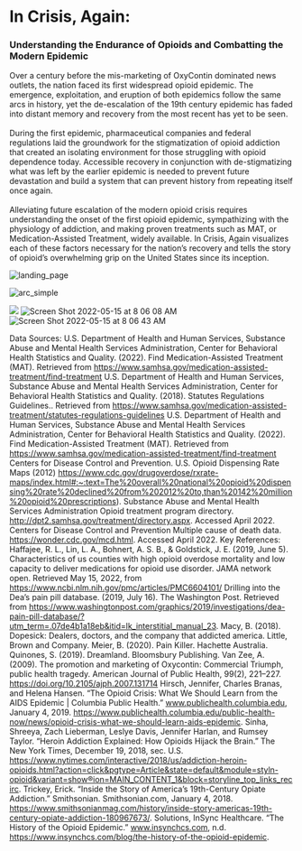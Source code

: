 <h1>In Crisis, Again:</h2>
<h3>Understanding the Endurance of Opioids and Combatting the Modern Epidemic</h3>

<p>Over a century before the mis-marketing of OxyContin dominated news outlets, the nation faced its first widespread opioid epidemic. The emergence, exploitation, and eruption of both epidemics follow the same arcs in history, yet the de-escalation of the 19th century epidemic has faded into distant memory and recovery from the most recent has yet to be seen. <br><br>
During the first epidemic, pharmaceutical companies and federal regulations laid the groundwork for the stigmatization of opioid addiction that created an isolating environment for those struggling with opioid dependence today.  Accessible recovery in conjunction with de-stigmatizing what was left by the earlier epidemic is needed to prevent future devastation and build a system that can prevent history from repeating itself once again.<br><br>
Alleviating future escalation of the modern opioid crisis requires understanding the onset of the first opioid epidemic, sympathizing with the physiology of addiction, and making proven treatments such as MAT, or Medication-Assisted Treatment, widely available. In Crisis, Again visualizes each of these factors necessary for the nation’s recovery and tells the story of opioid’s overwhelming grip on the United States since its inception.</p>


![landing_page](https://user-images.githubusercontent.com/86888346/168472975-ce9980ec-2f42-45ca-a654-0cf6fa2ffb04.png)

![arc_simple](https://user-images.githubusercontent.com/86888346/168472994-75e404e4-6acb-4d4c-83b6-fa6bfc2115e1.png)

<img src="./brain-animate_3.gif"/>

<img max-width="100%" alt="Screen Shot 2022-05-15 at 8 06 08 AM" src="https://user-images.githubusercontent.com/86888346/168473056-b33474bc-7b68-4d8a-889a-40a7b38a2a7e.png">

<img max-width="100%" alt="Screen Shot 2022-05-15 at 8 06 43 AM" src="https://user-images.githubusercontent.com/86888346/168473062-ca3a3c07-ff57-4628-a9ff-aa44f7bb6452.png">

<!-- ![image](https://user-images.githubusercontent.com/86888346/155444223-a9ef2489-11ef-4f80-830e-64d260d26a7c.png)
 -->

Data Sources:
U.S. Department of Health and Human Services, Substance Abuse and Mental Health Services Administration, Center for Behavioral Health Statistics and Quality. (2022). Find Medication-Assisted Treatment (MAT). Retrieved from https://www.samhsa.gov/medication-assisted-treatment/find-treatment
U.S. Department of Health and Human Services, Substance Abuse and Mental Health Services Administration, Center for Behavioral Health Statistics and Quality. (2018). Statutes Regulations Guidelines.. Retrieved from https://www.samhsa.gov/medication-assisted-treatment/statutes-regulations-guidelines
U.S. Department of Health and Human Services, Substance Abuse and Mental Health Services Administration, Center for Behavioral Health Statistics and Quality. (2022). Find Medication-Assisted Treatment (MAT). Retrieved from https://www.samhsa.gov/medication-assisted-treatment/find-treatment
Centers for Disease Control and Prevention. U.S. Opioid Dispensing Rate Maps (2012) https://www.cdc.gov/drugoverdose/rxrate-maps/index.html#:~:text=The%20overall%20national%20opioid%20dispensing%20rate%20declined%20from%202012%20to,than%20142%20million%20opioid%20prescriptions).
Substance Abuse and Mental Health Services Administration Opioid treatment program directory. http://dpt2.samhsa.gov/treatment/directory.aspx. Accessed April 2022.
Centers for Disease Control and Prevention Multiple cause of death data. https://wonder.cdc.gov/mcd.html. Accessed April 2022.
Key References:
Haffajee, R. L., Lin, L. A., Bohnert, A. S. B., & Goldstick, J. E. (2019, June 5). Characteristics of us counties with high opioid overdose mortality and low capacity to deliver medications for opioid use disorder. JAMA network open. Retrieved May 15, 2022, from https://www.ncbi.nlm.nih.gov/pmc/articles/PMC6604101/ 
Drilling into the Dea’s pain pill database. (2019, July 16). The Washington Post. Retrieved from https://www.washingtonpost.com/graphics/2019/investigations/dea-pain-pill-database/?utm_term=.07de4b1a18eb&itid=lk_interstitial_manual_23.
Macy, B. (2018). Dopesick: Dealers, doctors, and the company that addicted america. Little, Brown and Company.
Meier, B. (2020). Pain Killer. Hachette Australia.
Quinones, S. (2019). Dreamland. Bloomsbury Publishing.
Van Zee, A. (2009). The promotion and marketing of Oxycontin: Commercial Triumph, public health tragedy. American Journal of Public Health, 99(2), 221–227. https://doi.org/10.2105/ajph.2007.131714
Hirsch, Jennifer, Charles Branas, and Helena Hansen. “The Opioid Crisis: What We Should Learn from the AIDS Epidemic | Columbia Public Health.” www.publichealth.columbia.edu, January 4, 2019. https://www.publichealth.columbia.edu/public-health-now/news/opioid-crisis-what-we-should-learn-aids-epidemic.
Sinha, Shreeya, Zach Lieberman, Leslye Davis, Jennifer Harlan, and Rumsey Taylor. “Heroin Addiction Explained: How Opioids Hijack the Brain.” The New York Times, December 19, 2018, sec. U.S. https://www.nytimes.com/interactive/2018/us/addiction-heroin-opioids.html?action=click&pgtype=Article&state=default&module=styln-opioid&variant=show®ion=MAIN_CONTENT_1&block=storyline_top_links_recirc.
Trickey, Erick. “Inside the Story of America’s 19th-Century Opiate Addiction.” Smithsonian. Smithsonian.com, January 4, 2018. https://www.smithsonianmag.com/history/inside-story-americas-19th-century-opiate-addiction-180967673/.
Solutions, InSync Healthcare. “The History of the Opioid Epidemic.” www.insynchcs.com, n.d. https://www.insynchcs.com/blog/the-history-of-the-opioid-epidemic.



<!-- 
<h4>References</h4> -->

<!-- <ul>
    <li>Drilling into the Dea’s pain pill database. (2019, July 16). The Washington Post. Retrieved from https://www.washingtonpost.com/graphics/2019/investigations/dea-pain-pill-database/?utm_term=.07de4b1a18eb&amp;itid=lk_interstitial_manual_23.</li> 
    <li>Evans, W. N., Lieber, E. M., &amp; Power, P. (2019). How the reformulation of OxyContin ignited the heroin epidemic. The Review of Economics and Statistics, 101(1), 1–15. https://doi.org/10.1162/rest_a_00755 </li>
    <li>Jick, H., &amp; Porter, J. (1980). Addiction rare in patients treated with narcotics. New England Journal of Medicine, 302(2), 123–123. https://doi.org/10.1056/nejm198001103020221 </li>
    <li>Macy, B. (2018). Dopesick: Dealers, doctors, and the company that addicted america. Little, Brown and Company. </li>
    <li>Meier, B. (2020). Pain Killer. Hachette Australia. </li>
    <li>Quinones, S. (2019). Dreamland. Bloomsbury Publishing. </li>
    <li>Van Zee, A. (2009). The promotion and marketing of Oxycontin: Commercial Triumph, public health tragedy. American Journal of Public Health, 99(2), 221–227. https://doi.org/10.2105/ajph.2007.131714 </li>
   <li> Caton D. The secularization of pain. Anesthesiology. 1985;62(4):493-501. doi: 10.1097/00000542-198504000-00020. </li>
   <li> Morris DB. The culture of pain. Berkeley: Berkeley : University of California Press; 1991.</li>
   <li> Warraich H. Is pain a sensation or an emotion? . . . Available from: https://www.nytimes.com/2019/03/16/opinion/sunday/pain-opioids.html?searchResultPosition=6.</li>
   <li> Cervero F. Understanding pain: Exploring the perception of pain. Cambridge: Cambridge: MIT Press; 2012.</li>
   <li> Hoffman, Jan. C.D.C. Proposes New Guidelines for Treating Pain, Including Opioid Use.2022. </li>
</ul>
<h5>Data Sources:</h5>
SAMHSA & CDC -->
